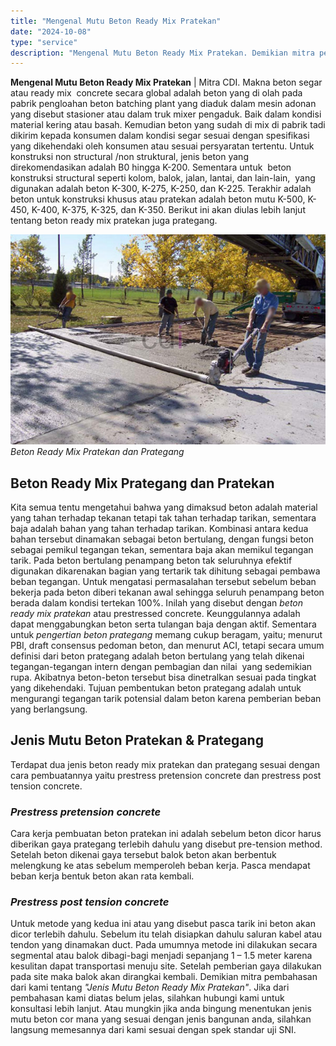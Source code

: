 ```yaml
---
title: "Mengenal Mutu Beton Ready Mix Pratekan"
date: "2024-10-08"
type: "service"
description: "Mengenal Mutu Beton Ready Mix Pratekan. Demikian mitra pembahasan dari kami tentang Jenis Mutu Beton Ready Mix Pratekan. Jika dari pembahasan kami diatas..."
---
```


**Mengenal Mutu Beton Ready Mix Pratekan** | Mitra CDI. Makna beton segar atau ready mix  concrete secara global adalah beton yang di olah pada pabrik pengloahan beton batching plant yang diaduk dalam mesin adonan yang disebut stasioner atau dalam truk mixer pengaduk. Baik dalam kondisi material kering atau basah. Kemudian beton yang sudah di mix di pabrik tadi dikirim kepada konsumen dalam kondisi segar sesuai dengan spesifikasi yang dikehendaki oleh konsumen atau sesuai persyaratan tertentu. Untuk konstruksi non structural /non struktural, jenis beton yang direkomendasikan adalah B0 hingga K-200. Sementara untuk  beton konstruksi structural seperti kolom, balok, jalan, lantai, dan lain-lain,  yang digunakan adalah beton K-300, K-275, K-250, dan K-225\. Terakhir adalah beton untuk konstruksi khusus atau pratekan adalah beton mutu K-500, K-450, K-400, K-375, K-325, dan K-350. Berikut ini akan diulas lebih lanjut tentang beton ready mix pratekan juga prategang.

![](/images/blog/beton-pratekan-prategang.jpg)
*Beton Ready Mix Pratekan dan Prategang*

 ## Beton Ready Mix Prategang dan Pratekan
    
Kita semua tentu mengetahui bahwa yang dimaksud beton adalah material yang tahan terhadap tekanan tetapi tak tahan terhadap tarikan, sementara baja adalah bahan yang tahan terhadap tarikan. Kombinasi antara kedua bahan tersebut dinamakan sebagai beton bertulang, dengan fungsi beton sebagai pemikul tegangan tekan, sementara baja akan memikul tegangan tarik. Pada beton bertulang penampang beton tak seluruhnya efektif digunakan dikarenakan bagian yang tertarik tak dihitung sebagai pembawa beban tegangan.
Untuk mengatasi permasalahan tersebut sebelum beban bekerja pada beton diberi tekanan awal sehingga seluruh penampang beton berada dalam kondisi tertekan 100%. Inilah yang disebut dengan _beton ready mix pratekan_ atau prestressed concrete. Keunggulannya adalah dapat menggabungkan beton serta tulangan baja dengan aktif.
Sementara untuk _pengertian beton prategang_ memang cukup beragam, yaitu; menurut  PBI, draft consensus pedoman beton, dan menurut ACI, tetapi secara umum definisi dari beton prategang adalah beton bertulang yang telah dikenai tegangan-tegangan intern dengan pembagian dan nilai  yang sedemikian rupa. Akibatnya beton-beton tersebut bisa dinetralkan sesuai pada tingkat yang dikehendaki. Tujuan pembentukan beton prategang adalah untuk mengurangi tegangan tarik potensial dalam beton karena pemberian beban yang berlangsung.

 ## Jenis Mutu Beton Pratekan & Prategang
    
Terdapat dua jenis beton ready mix pratekan dan prategang sesuai dengan cara pembuatannya yaitu prestress pretension concrete dan prestress post tension concrete.
### _Prestress pretension concrete_
Cara kerja pembuatan beton pratekan ini adalah sebelum beton dicor harus diberikan gaya prategang terlebih dahulu yang disebut pre-tension method.  Setelah beton dikenai gaya tersebut balok beton akan berbentuk melengkung ke atas sebelum memperoleh beban kerja. Pasca mendapat beban kerja bentuk beton akan rata kembali.
### _Prestress post tension concrete_
Untuk metode yang kedua ini atau yang disebut pasca tarik ini beton akan dicor terlebih dahulu. Sebelum itu telah disiapkan dahulu saluran kabel atau tendon yang dinamakan duct. Pada umumnya metode ini dilakukan secara segmental atau balok dibagi-bagi menjadi sepanjang 1 – 1.5 meter karena kesulitan dapat transportasi menuju site. Setelah pemberian gaya dilakukan pada site maka balok akan dirangkai kembali.
Demikian mitra pembahasan dari kami tentang _"Jenis Mutu Beton Ready Mix Pratekan"_. Jika dari pembahasan kami diatas belum jelas, silahkan hubungi kami untuk konsultasi lebih lanjut. Atau mungkin jika anda bingung menentukan jenis mutu beton cor mana yang sesuai dengan jenis bangunan anda, silahkan langsung memesannya dari kami sesuai dengan spek standar uji SNI.
